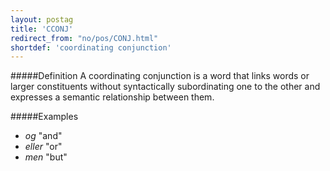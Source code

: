 ```yaml
---
layout: postag
title: 'CCONJ'
redirect_from: "no/pos/CONJ.html"
shortdef: 'coordinating conjunction'
---
```

#####Definition
A coordinating conjunction is a word that links words or larger constituents without syntactically subordinating one to the other and expresses a semantic relationship between them.

#####Examples
* *og* "and"
* *eller* "or"
* *men* "but"
<!-- Interlanguage links updated Út zář 29 20:42:54 CEST 2020 -->

